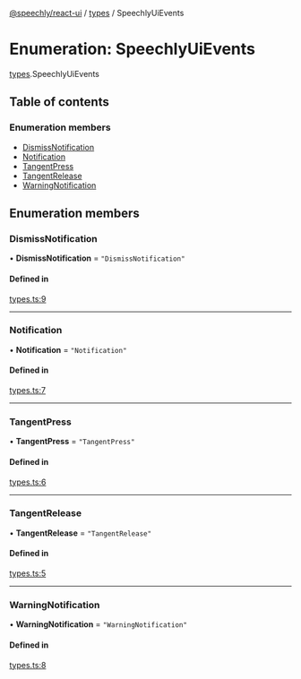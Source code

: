[@speechly/react-ui](../README.md) / [types](../modules/types.md) / SpeechlyUiEvents

# Enumeration: SpeechlyUiEvents

[types](../modules/types.md).SpeechlyUiEvents

## Table of contents

### Enumeration members

- [DismissNotification](types.SpeechlyUiEvents.md#dismissnotification)
- [Notification](types.SpeechlyUiEvents.md#notification)
- [TangentPress](types.SpeechlyUiEvents.md#tangentpress)
- [TangentRelease](types.SpeechlyUiEvents.md#tangentrelease)
- [WarningNotification](types.SpeechlyUiEvents.md#warningnotification)

## Enumeration members

### DismissNotification

• **DismissNotification** = `"DismissNotification"`

#### Defined in

[types.ts:9](https://github.com/speechly/react-ui/blob/0e8081b/src/types.ts#L9)

___

### Notification

• **Notification** = `"Notification"`

#### Defined in

[types.ts:7](https://github.com/speechly/react-ui/blob/0e8081b/src/types.ts#L7)

___

### TangentPress

• **TangentPress** = `"TangentPress"`

#### Defined in

[types.ts:6](https://github.com/speechly/react-ui/blob/0e8081b/src/types.ts#L6)

___

### TangentRelease

• **TangentRelease** = `"TangentRelease"`

#### Defined in

[types.ts:5](https://github.com/speechly/react-ui/blob/0e8081b/src/types.ts#L5)

___

### WarningNotification

• **WarningNotification** = `"WarningNotification"`

#### Defined in

[types.ts:8](https://github.com/speechly/react-ui/blob/0e8081b/src/types.ts#L8)
